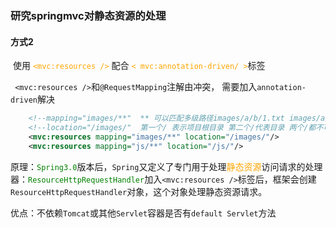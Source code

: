 ### 研究springmvc对静态资源的处理

#### 方式2

​    使用   <font color='orange'>`<mvc:resources />`</font> 配合 <font color='orange'>`< mvc:annotation-driven/ >`</font>标签

` <mvc:resources />`和`@RequestMapping`注解由冲突，
需要加入`annotation-driven`解决

```xml
    <!--mapping="images/**"  ** 可以匹配多级路径images/a/b/1.txt images/a/1.txt images/1.txt-->
    <!--location="/images/"  第一个/ 表示项目根目录 第二个/代表目录 两个/都不可以缺少-->
    <mvc:resources mapping="images/**" location="/images/"/>
    <mvc:resources mapping="js/**" location="/js/"/>
```

​    原理：<font color='green'>`Spring3.0`</font>版本后，`Spring`又定义了专门用于处理<font color='orange'>静态资源</font>访问请求的处理器：<font color='green'>`ResourceHttpRequestHandler`</font>
​        加入`<mvc:resources />`标签后，框架会创建`ResourceHttpRequestHandler`对象，这个对象处理静态资源请求。

   优点：不依赖`Tomcat`或其他`Servlet`容器是否有`default Servlet`方法

